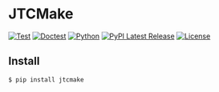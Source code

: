 # JTCMake

[![Test](https://github.com/sugi-a/jtcmake/actions/workflows/python-package.yml/badge.svg)](https://github.com/sugi-a/jtcmake/actions)
[![Doctest](https://github.com/sugi-a/jtcmake/actions/workflows/sphinx-doctest.yml/badge.svg)](https://github.com/sugi-a/jtcmake/actions)
[![Python](https://img.shields.io/pypi/pyversions/jtcmake.svg)](https://pypi.org/project/jtcmake/)
[![PyPI Latest Release](https://img.shields.io/pypi/v/jtcmake.svg)](https://pypi.org/project/jtcmake/)
[![License](https://img.shields.io/pypi/l/jtcmake.svg)](https://github.com/sugi-a/jtcmake/blob/main/LICENSE)


## Install

```
$ pip install jtcmake
```

